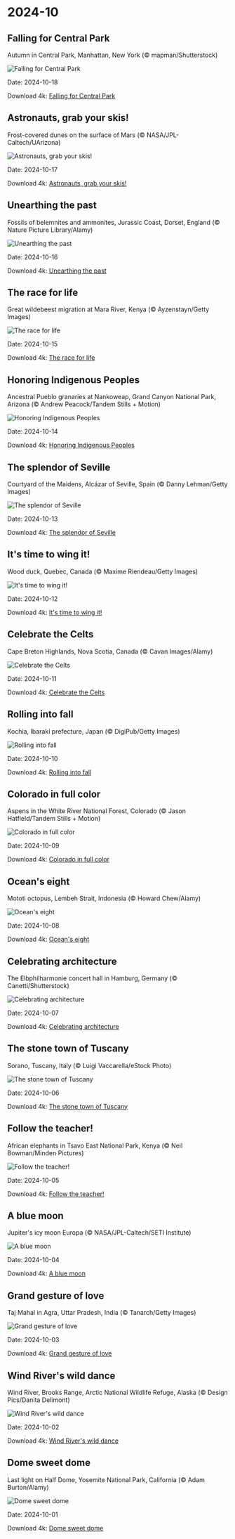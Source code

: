 # 2024-10

## Falling for Central Park

Autumn in Central Park, Manhattan, New York (© mapman/Shutterstock)

![Falling for Central Park](https://bing.com/th?id=OHR.CentralParkAutumn_EN-US2354288950_UHD.jpg&rf=LaDigue_UHD.jpg&pid=hp&w=1024&h=576&rs=1&c=4)

Date: 2024-10-18

Download 4k: [Falling for Central Park](https://bing.com/th?id=OHR.CentralParkAutumn_EN-US2354288950_UHD.jpg&rf=LaDigue_UHD.jpg&pid=hp&w=3840&h=2160&rs=1&c=4)

## Astronauts, grab your skis!

Frost-covered dunes on the surface of Mars (© NASA/JPL-Caltech/UArizona)

![Astronauts, grab your skis!](https://bing.com/th?id=OHR.MarsDunes_EN-US3465209450_UHD.jpg&rf=LaDigue_UHD.jpg&pid=hp&w=1024&h=576&rs=1&c=4)

Date: 2024-10-17

Download 4k: [Astronauts, grab your skis!](https://bing.com/th?id=OHR.MarsDunes_EN-US3465209450_UHD.jpg&rf=LaDigue_UHD.jpg&pid=hp&w=3840&h=2160&rs=1&c=4)

## Unearthing the past

Fossils of belemnites and ammonites, Jurassic Coast, Dorset, England (© Nature Picture Library/Alamy)

![Unearthing the past](https://bing.com/th?id=OHR.FossilsDorset_EN-US9782204825_UHD.jpg&rf=LaDigue_UHD.jpg&pid=hp&w=1024&h=576&rs=1&c=4)

Date: 2024-10-16

Download 4k: [Unearthing the past](https://bing.com/th?id=OHR.FossilsDorset_EN-US9782204825_UHD.jpg&rf=LaDigue_UHD.jpg&pid=hp&w=3840&h=2160&rs=1&c=4)

## The race for life

Great wildebeest migration at Mara River, Kenya (© Ayzenstayn/Getty Images)

![The race for life](https://bing.com/th?id=OHR.MaraMigration_EN-US9704012409_UHD.jpg&rf=LaDigue_UHD.jpg&pid=hp&w=1024&h=576&rs=1&c=4)

Date: 2024-10-15

Download 4k: [The race for life](https://bing.com/th?id=OHR.MaraMigration_EN-US9704012409_UHD.jpg&rf=LaDigue_UHD.jpg&pid=hp&w=3840&h=2160&rs=1&c=4)

## Honoring Indigenous Peoples

Ancestral Pueblo granaries at Nankoweap, Grand Canyon National Park, Arizona (© Andrew Peacock/Tandem Stills + Motion)

![Honoring Indigenous Peoples](https://bing.com/th?id=OHR.PuebloNankoweap_EN-US9631367700_UHD.jpg&rf=LaDigue_UHD.jpg&pid=hp&w=1024&h=576&rs=1&c=4)

Date: 2024-10-14

Download 4k: [Honoring Indigenous Peoples](https://bing.com/th?id=OHR.PuebloNankoweap_EN-US9631367700_UHD.jpg&rf=LaDigue_UHD.jpg&pid=hp&w=3840&h=2160&rs=1&c=4)

## The splendor of Seville

Courtyard of the Maidens, Alcázar of Seville, Spain (© Danny Lehman/Getty Images)

![The splendor of Seville](https://bing.com/th?id=OHR.AlcazarSeville_EN-US9523655289_UHD.jpg&rf=LaDigue_UHD.jpg&pid=hp&w=1024&h=576&rs=1&c=4)

Date: 2024-10-13

Download 4k: [The splendor of Seville](https://bing.com/th?id=OHR.AlcazarSeville_EN-US9523655289_UHD.jpg&rf=LaDigue_UHD.jpg&pid=hp&w=3840&h=2160&rs=1&c=4)

## It's time to wing it!

Wood duck, Quebec, Canada (© Maxime Riendeau/Getty Images)

![It's time to wing it!](https://bing.com/th?id=OHR.QuebecDuck_EN-US9387855720_UHD.jpg&rf=LaDigue_UHD.jpg&pid=hp&w=1024&h=576&rs=1&c=4)

Date: 2024-10-12

Download 4k: [It's time to wing it!](https://bing.com/th?id=OHR.QuebecDuck_EN-US9387855720_UHD.jpg&rf=LaDigue_UHD.jpg&pid=hp&w=3840&h=2160&rs=1&c=4)

## Celebrate the Celts

Cape Breton Highlands, Nova Scotia, Canada (© Cavan Images/Alamy)

![Celebrate the Celts](https://bing.com/th?id=OHR.CelticColours_EN-US9284206130_UHD.jpg&rf=LaDigue_UHD.jpg&pid=hp&w=1024&h=576&rs=1&c=4)

Date: 2024-10-11

Download 4k: [Celebrate the Celts](https://bing.com/th?id=OHR.CelticColours_EN-US9284206130_UHD.jpg&rf=LaDigue_UHD.jpg&pid=hp&w=3840&h=2160&rs=1&c=4)

## Rolling into fall

Kochia, Ibaraki prefecture, Japan (© DigiPub/Getty Images)

![Rolling into fall](https://bing.com/th?id=OHR.KochiaJapan_EN-US9866955641_UHD.jpg&rf=LaDigue_UHD.jpg&pid=hp&w=1024&h=576&rs=1&c=4)

Date: 2024-10-10

Download 4k: [Rolling into fall](https://bing.com/th?id=OHR.KochiaJapan_EN-US9866955641_UHD.jpg&rf=LaDigue_UHD.jpg&pid=hp&w=3840&h=2160&rs=1&c=4)

## Colorado in full color

Aspens in the White River National Forest, Colorado (© Jason Hatfield/Tandem Stills + Motion)

![Colorado in full color](https://bing.com/th?id=OHR.AspensColorado_EN-US9105602602_UHD.jpg&rf=LaDigue_UHD.jpg&pid=hp&w=1024&h=576&rs=1&c=4)

Date: 2024-10-09

Download 4k: [Colorado in full color](https://bing.com/th?id=OHR.AspensColorado_EN-US9105602602_UHD.jpg&rf=LaDigue_UHD.jpg&pid=hp&w=3840&h=2160&rs=1&c=4)

## Ocean's eight

Mototi octopus, Lembeh Strait, Indonesia (© Howard Chew/Alamy)

![Ocean's eight](https://bing.com/th?id=OHR.MototiOctopus_EN-US8820270832_UHD.jpg&rf=LaDigue_UHD.jpg&pid=hp&w=1024&h=576&rs=1&c=4)

Date: 2024-10-08

Download 4k: [Ocean's eight](https://bing.com/th?id=OHR.MototiOctopus_EN-US8820270832_UHD.jpg&rf=LaDigue_UHD.jpg&pid=hp&w=3840&h=2160&rs=1&c=4)

## Celebrating architecture

The Elbphilharmonie concert hall in Hamburg, Germany (© Canetti/Shutterstock)

![Celebrating architecture](https://bing.com/th?id=OHR.ElbePhilharmonic_EN-US8658450086_UHD.jpg&rf=LaDigue_UHD.jpg&pid=hp&w=1024&h=576&rs=1&c=4)

Date: 2024-10-07

Download 4k: [Celebrating architecture](https://bing.com/th?id=OHR.ElbePhilharmonic_EN-US8658450086_UHD.jpg&rf=LaDigue_UHD.jpg&pid=hp&w=3840&h=2160&rs=1&c=4)

## The stone town of Tuscany

Sorano, Tuscany, Italy (© Luigi Vaccarella/eStock Photo)

![The stone town of Tuscany](https://bing.com/th?id=OHR.SoranoItaly_EN-US2208208147_UHD.jpg&rf=LaDigue_UHD.jpg&pid=hp&w=1024&h=576&rs=1&c=4)

Date: 2024-10-06

Download 4k: [The stone town of Tuscany](https://bing.com/th?id=OHR.SoranoItaly_EN-US2208208147_UHD.jpg&rf=LaDigue_UHD.jpg&pid=hp&w=3840&h=2160&rs=1&c=4)

## Follow the teacher!

African elephants in Tsavo East National Park, Kenya (© Neil Bowman/Minden Pictures)

![Follow the teacher!](https://bing.com/th?id=OHR.ElephantTeacher_EN-US8363933732_UHD.jpg&rf=LaDigue_UHD.jpg&pid=hp&w=1024&h=576&rs=1&c=4)

Date: 2024-10-05

Download 4k: [Follow the teacher!](https://bing.com/th?id=OHR.ElephantTeacher_EN-US8363933732_UHD.jpg&rf=LaDigue_UHD.jpg&pid=hp&w=3840&h=2160&rs=1&c=4)

## A blue moon

Jupiter's icy moon Europa (© NASA/JPL-Caltech/SETI Institute)

![A blue moon](https://bing.com/th?id=OHR.EuropaMoon_EN-US8269574935_UHD.jpg&rf=LaDigue_UHD.jpg&pid=hp&w=1024&h=576&rs=1&c=4)

Date: 2024-10-04

Download 4k: [A blue moon](https://bing.com/th?id=OHR.EuropaMoon_EN-US8269574935_UHD.jpg&rf=LaDigue_UHD.jpg&pid=hp&w=3840&h=2160&rs=1&c=4)

## Grand gesture of love

Taj Mahal in Agra, Uttar Pradesh, India (© Tanarch/Getty Images)

![Grand gesture of love](https://bing.com/th?id=OHR.TajMahalReflection_EN-US5053333041_UHD.jpg&rf=LaDigue_UHD.jpg&pid=hp&w=1024&h=576&rs=1&c=4)

Date: 2024-10-03

Download 4k: [Grand gesture of love](https://bing.com/th?id=OHR.TajMahalReflection_EN-US5053333041_UHD.jpg&rf=LaDigue_UHD.jpg&pid=hp&w=3840&h=2160&rs=1&c=4)

## Wind River's wild dance

Wind River, Brooks Range, Arctic National Wildlife Refuge, Alaska (© Design Pics/Danita Delimont)

![Wind River's wild dance](https://bing.com/th?id=OHR.WindRiverAlaska_EN-US4993335597_UHD.jpg&rf=LaDigue_UHD.jpg&pid=hp&w=1024&h=576&rs=1&c=4)

Date: 2024-10-02

Download 4k: [Wind River's wild dance](https://bing.com/th?id=OHR.WindRiverAlaska_EN-US4993335597_UHD.jpg&rf=LaDigue_UHD.jpg&pid=hp&w=3840&h=2160&rs=1&c=4)

## Dome sweet dome

Last light on Half Dome, Yosemite National Park, California (© Adam Burton/Alamy)

![Dome sweet dome](https://bing.com/th?id=OHR.HalfDomeYosemite_EN-US4890007214_UHD.jpg&rf=LaDigue_UHD.jpg&pid=hp&w=1024&h=576&rs=1&c=4)

Date: 2024-10-01

Download 4k: [Dome sweet dome](https://bing.com/th?id=OHR.HalfDomeYosemite_EN-US4890007214_UHD.jpg&rf=LaDigue_UHD.jpg&pid=hp&w=3840&h=2160&rs=1&c=4)

